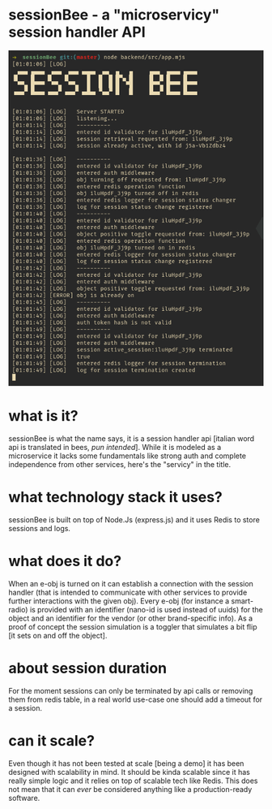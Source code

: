 # sessionBee - a "microservicy" session handler API 
![an example](./pics/demo.png)

# what is it? 
sessionBee is what the name says, it is a session handler api [italian word api is translated in bees, *pun intended*].
While it is modeled as a microservice it lacks some fundamentals like strong auth and complete independence from other services, 
here's the "servicy" in the title. 

# what technology stack it uses? 
sessionBee is built on top of Node.Js (express.js) and it uses Redis to store sessions and logs. 

# what does it do? 
When an e-obj is turned on it can establish a connection with the session handler (that is intended to communicate with other services to provide further interactions with the given obj).
Every e-obj (for instance a smart-radio) is provided with an identifier (nano-id is used instead of uuids) for the object and an identifier for the vendor (or other brand-specific info).
As a proof of concept the session simulation is a toggler that simulates a bit flip [it sets on and off the object]. 

# about session duration 
For the moment sessions can only be terminated by api calls or removing them from redis table, in a real world use-case one should add a timeout for a session. 

# can it scale? 
Even though it has not been tested at scale [being a demo] it has been designed with scalability in mind. It should be kinda scalable since it has really simple logic and it relies on top of scalable tech like Redis.
This does not mean that it can *ever* be considered anything like a production-ready software. 

